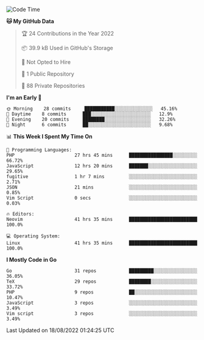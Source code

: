 
<!--START_SECTION:waka-->
![Code Time](http://img.shields.io/badge/Code%20Time-2%2C415%20hrs%2052%20mins-blue)

**🐱 My GitHub Data** 

> 🏆 24 Contributions in the Year 2022
 > 
> 📦 39.9 kB Used in GitHub's Storage 
 > 
> 🚫 Not Opted to Hire
 > 
> 📜 1 Public Repository 
 > 
> 🔑 88 Private Repositories  
 > 
**I'm an Early 🐤** 

```text
🌞 Morning    28 commits     ███████████░░░░░░░░░░░░░░   45.16% 
🌆 Daytime    8 commits      ███░░░░░░░░░░░░░░░░░░░░░░   12.9% 
🌃 Evening    20 commits     ████████░░░░░░░░░░░░░░░░░   32.26% 
🌙 Night      6 commits      ██░░░░░░░░░░░░░░░░░░░░░░░   9.68%

```


📊 **This Week I Spent My Time On** 

```text
💬 Programming Languages: 
PHP                      27 hrs 45 mins      ████████████████░░░░░░░░░   66.72% 
JavaScript               12 hrs 20 mins      ███████░░░░░░░░░░░░░░░░░░   29.65% 
fugitive                 1 hr 7 mins         ░░░░░░░░░░░░░░░░░░░░░░░░░   2.71% 
JSON                     21 mins             ░░░░░░░░░░░░░░░░░░░░░░░░░   0.85% 
Vim Script               0 secs              ░░░░░░░░░░░░░░░░░░░░░░░░░   0.03%

🔥 Editors: 
Neovim                   41 hrs 35 mins      █████████████████████████   100.0%

💻 Operating System: 
Linux                    41 hrs 35 mins      █████████████████████████   100.0%

```

**I Mostly Code in Go** 

```text
Go                       31 repos            █████████░░░░░░░░░░░░░░░░   36.05% 
TeX                      29 repos            ████████░░░░░░░░░░░░░░░░░   33.72% 
PHP                      9 repos             ██░░░░░░░░░░░░░░░░░░░░░░░   10.47% 
JavaScript               3 repos             ░░░░░░░░░░░░░░░░░░░░░░░░░   3.49% 
Vim script               3 repos             ░░░░░░░░░░░░░░░░░░░░░░░░░   3.49%

```



 Last Updated on 18/08/2022 01:24:25 UTC
<!--END_SECTION:waka-->

